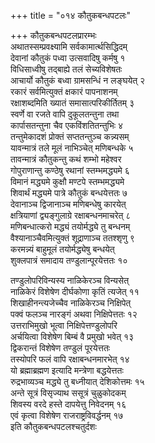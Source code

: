 +++
title = "०१४ कौतुकबन्धपटलः"

+++
कौतुकबन्धपटलप्रारम्भः    
अथातस्सम्प्रवक्ष्यामि सर्वकामार्त्थसिद्धिदम्  
देवानां कौतुकं पध्वा उत्सवादिषु कर्मषु १  
विधिसाध्वीषु तद्बाह्ये तलं सेच्यविशेषतः  
आचार्यो कौतुकं बध्वा ग्रामसन्धिं न लङ्घयेत् २  
रकारं सर्वमित्युक्तं क्षकारं पापनाशनम्  
रक्षाशब्दमिति ख्यातं समासात्परिकीर्तितम् ३  
स्वर्णे वा रजते वापि दुकूलतन्तुना तथा  
कार्पासतन्तुना चैव एकविंशतितन्तुभिः ४  
तन्तुमेकादशं प्रोक्तं सप्ततन्तुञ्च कन्न्यसम्  
यावन्मात्रं तले मूलं नाभिञ्चेत् मणिबन्धके ५  
तावन्मात्रं कौतुकन्तु कथं शम्भो महेश्वर  
गोपुराणान्तु कण्ठेषु रथानां स्तम्भमद्ध्यमे ६  
विमानं मद्ध्यमे कुक्षौ मण्टपे स्तम्भमद्ध्यमे  
शिवार्थं मद्ध्यमे पात्रे कौतुकं बन्धयेत्ततः ७  
देवानाञ्च द्विजानाञ्च मणिबन्धेषु कारयेत्  
क्षत्रियाणां द्व्यङ्गुलाग्रे रक्षाबन्धनमाचरेत् ८  
मणिबन्धात्करो मद्ध्यं तयोर्मद्ध्ये तु बन्धनम्  
वैश्यानाञ्चैवमित्युक्तं शूद्राणाञ्च ततश्शृणु ९  
करमन्न्यं बाहुमूलं तयोर्मद्ध्येषु बन्धयेत्  
शुक्लपात्रं समादाय तण्डुलान्पूरयेत्ततः १०  

तण्डुलोपरिविन्यस्य नाळिकेरञ्च विन्यसेत्  
नाळिकेरं विशेषेण दीर्घकोणा कृतिं त्यजेत् ११  
शिखाहीनन्त्यजेच्चैव नाळिकेरञ्च निक्षिपेत्  
पक्वं फलञ्च नारङ्गं अथवा निक्षिपेत्ततः १२  
उत्तराभिमुखो भूत्वा निक्षिपेत्तण्डुलोपरि  
अर्चयित्वा विशेषेण बिम्बं वै प्रमुखो भवेत् १३  
द्विकरान्तं विशेषेण तण्डुलं पूरयेत्ततः  
तस्योपरि फलं वापि रक्षाबन्धनमारभेत् १४  
यो ब्रह्माब्रह्मण इत्यादि मन्त्रेणा बद्धयेत्ततः  
रुद्रभाव्यञ्च मद्ध्ये तु बध्नीयात् देशिकोत्तमः १५  
अन्ते सूत्रं विसृज्याथ ससूत्रं चुळुकोदकम्  
शिवस्य वरदे हस्ते दापयेत्तु निवेदनम् १६  
एवं कृत्वा विशेषेण राजराष्ट्रविवर्द्धनम् १७  
इति कौतुकबन्धपटलश्चतुर्दशः  
